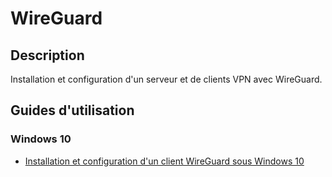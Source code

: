# WireGuard
## Description
Installation et configuration d'un serveur et de clients VPN avec WireGuard.

##	Guides d'utilisation
### Windows 10
* [Installation et configuration d'un client WireGuard sous Windows 10](Windows10\README_CLIENT_WINDOWS10.md)